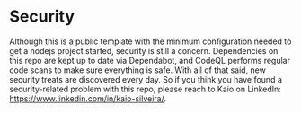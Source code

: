 # Security

Although this is a public template with the minimum configuration needed to get a nodejs project started, security is still a concern. Dependencies on this repo are kept up to date via Dependabot, and CodeQL performs regular code scans to make sure everything is safe. With all of that said, new security treats are discovered every day. So if you think you have found a security-related problem with this repo, please reach to Kaio on LinkedIn: https://www.linkedin.com/in/kaio-silveira/.
